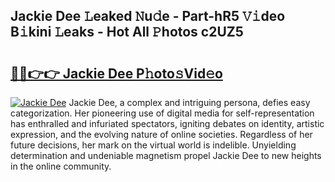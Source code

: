## Jackie Dee 𝙻eaked 𝙽u𝚍e - Part-hR5 𝚅𝚒deo B𝚒kini 𝙻eaks - Hot All 𝙿hotos c2UZ5

# <h2><a href="http://ld2zjlh.urlbe.top/?page=Jackie+Dee">🔗🔗👉👉 Jackie Dee P𝚑oto𝚜Vid𝚎o</a></h2>

[![Jackie Dee](https://i.imgur.com/eBuTRDB.gif)](http://ld2zjlh.urlbe.top/?page=Jackie+Dee)
Jackie Dee, a complex and intriguing persona, defies easy categorization. Her pioneering use of digital media for self-representation has enthralled and infuriated spectators, igniting debates on identity, artistic expression, and the evolving nature of online societies. Regardless of her future decisions, her mark on the virtual world is indelible. Unyielding determination and undeniable magnetism propel Jackie Dee to new heights in the online community.
